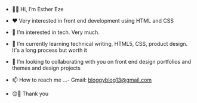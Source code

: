 - 👋🏿 Hi, I’m Esther Eze
- ♥️ Very interested in front end development
using HTML and CSS
- 👀 I’m interested in tech. Very much.
- 🌱 I’m currently learning technical writing,
HTML5, CSS, product design. It's a long process but worth it
- 💞️ I’m looking to collaborating with you on front
end design portfolios and themes and design projects
- 📫 How to reach me ...- Gmail: bloggyblog13@gmail.com

- 😊🤗 Thank you

<!---
esthereze/esthereze is a ✨ special ✨ repository because its `README.md` (this file) appears on your GitHub profile.
You can click the Preview link to take a look at your changes.
--->
